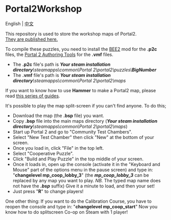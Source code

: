 # Portal2Workshop
English | [中文](README_ZH-CN.md)

This repository is used to store the workshop maps of Portal2.  
[They are published here.](https://steamcommunity.com/profiles/76561198391583576/myworkshopfiles/?appid=620)  

To compile these puzzles, you need to install the [BEE2](https://github.com/BEEmod/BEE2.4/releases) mod for the **.p2c** files, the [Portal 2 Authoring Tools](https://developer.valvesoftware.com/wiki/Authoring_Tools/SDK_(Portal_2)) for the **.vmf** files.  

- The **.p2c** file's path is _**Your steam installation directory**\\steamapps\\common\\Portal 2\\portal2\\puzzles\\**BigNumber**_
- The **.vmf** file's path is _**Your steam installation directory**\\steamapps\\common\\Portal 2\\portal2\\maps_

If you want to know how to use **Hammer** to make a Portal2 map, please read [this series of guides](https://steamcommunity.com/sharedfiles/filedetails/?id=2204608925).

It's possible to play the map split-screen if you can't find anyone. To do this;
- Download the map (the **.bsp** file) you want.
- Copy **.bsp** file into the main maps directory (_**Your steam installation directory**\\steamapps\\common\\Portal 2\\portal2\\maps_)
- Start up Portal 2 and go to "Community Test Chambers".
- Select "New Test Chamber" then click "New" at the bottom of your screen.
- Once you load in, click "File" in the top left.
- Select "Cooperative Puzzle".
- Click "Build and Play Puzzle" in the top middle of your screen.
- Once it loads in, open up the console (activate it in the "Keyboard and Mouse" part of the options menu in the pause screen) and type in: "**changelevel mp_coop_lobby_3**" (the **_mp_coop_lobby_3_** can be replaced by any map you want to play. _NB._ The typed map name does not have the **_.bsp_** suffix) Give it a minute to load, and then your set!
- Just press "**R**" to change players!
 
One other thing: If you want to do the Calibration Course, you have to reopen the console and type in: "**changelevel mp_coop_start**" Now you know how to do splitscreen Co-op on Steam with 1 player!
